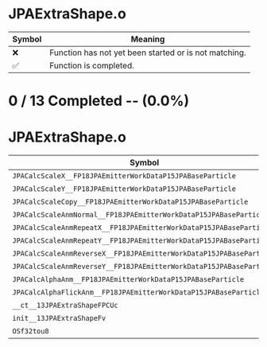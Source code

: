 # JPAExtraShape.o
| Symbol | Meaning 
| ------------- | ------------- 
| :x: | Function has not yet been started or is not matching. 
| :white_check_mark: | Function is completed. 


# 0 / 13 Completed -- (0.0%)
# JPAExtraShape.o
| Symbol | Decompiled? |
| ------------- | ------------- |
| `JPACalcScaleX__FP18JPAEmitterWorkDataP15JPABaseParticle` | :x: |
| `JPACalcScaleY__FP18JPAEmitterWorkDataP15JPABaseParticle` | :x: |
| `JPACalcScaleCopy__FP18JPAEmitterWorkDataP15JPABaseParticle` | :x: |
| `JPACalcScaleAnmNormal__FP18JPAEmitterWorkDataP15JPABaseParticle` | :x: |
| `JPACalcScaleAnmRepeatX__FP18JPAEmitterWorkDataP15JPABaseParticle` | :x: |
| `JPACalcScaleAnmRepeatY__FP18JPAEmitterWorkDataP15JPABaseParticle` | :x: |
| `JPACalcScaleAnmReverseX__FP18JPAEmitterWorkDataP15JPABaseParticle` | :x: |
| `JPACalcScaleAnmReverseY__FP18JPAEmitterWorkDataP15JPABaseParticle` | :x: |
| `JPACalcAlphaAnm__FP18JPAEmitterWorkDataP15JPABaseParticle` | :x: |
| `JPACalcAlphaFlickAnm__FP18JPAEmitterWorkDataP15JPABaseParticle` | :x: |
| `__ct__13JPAExtraShapeFPCUc` | :x: |
| `init__13JPAExtraShapeFv` | :x: |
| `OSf32tou8` | :x: |
